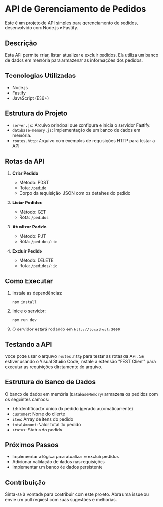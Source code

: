 # API de Gerenciamento de Pedidos

Este é um projeto de API simples para gerenciamento de pedidos, desenvolvido com Node.js e Fastify.

## Descrição

Esta API permite criar, listar, atualizar e excluir pedidos. Ela utiliza um banco de dados em memória para armazenar as informações dos pedidos.

## Tecnologias Utilizadas

- Node.js
- Fastify
- JavaScript (ES6+)

## Estrutura do Projeto

- `server.js`: Arquivo principal que configura e inicia o servidor Fastify.
- `database-memory.js`: Implementação de um banco de dados em memória.
- `routes.http`: Arquivo com exemplos de requisições HTTP para testar a API.

## Rotas da API

1. **Criar Pedido**
   - Método: POST
   - Rota: `/pedido`
   - Corpo da requisição: JSON com os detalhes do pedido

2. **Listar Pedidos**
   - Método: GET
   - Rota: `/pedidos`

3. **Atualizar Pedido**
   - Método: PUT
   - Rota: `/pedidos/:id`

4. **Excluir Pedido**
   - Método: DELETE
   - Rota: `/pedidos/:id`

## Como Executar

1. Instale as dependências:
   ```
   npm install
   ```

2. Inicie o servidor:
   ```
   npm run dev
   ```

3. O servidor estará rodando em `http://localhost:3000`

## Testando a API

Você pode usar o arquivo `routes.http` para testar as rotas da API. Se estiver usando o Visual Studio Code, instale a extensão "REST Client" para executar as requisições diretamente do arquivo.

## Estrutura do Banco de Dados

O banco de dados em memória (`DatabaseMemory`) armazena os pedidos com os seguintes campos:

- `id`: Identificador único do pedido (gerado automaticamente)
- `customer`: Nome do cliente
- `iten`: Array de itens do pedido
- `totalAmount`: Valor total do pedido
- `status`: Status do pedido

## Próximos Passos

- Implementar a lógica para atualizar e excluir pedidos
- Adicionar validação de dados nas requisições
- Implementar um banco de dados persistente

## Contribuição

Sinta-se à vontade para contribuir com este projeto. Abra uma issue ou envie um pull request com suas sugestões e melhorias.

